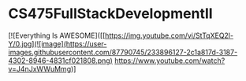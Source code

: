 # CS475FullStackDevelopmentII

[![Everything Is AWESOME]([[https://img.youtube.com/vi/StTqXEQ2l-Y/0.jpg](![image](https://user-images.githubusercontent.com/87790745/233896127-2c1a817d-3187-4302-8946-4831cf021808.png)
https://www.youtube.com/watch?v=J4nJxWWuMmg)]
